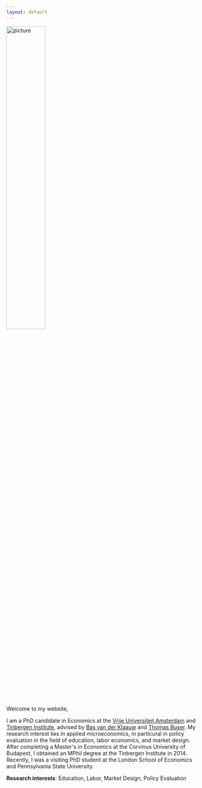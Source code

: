 ```yaml
---
layout: default
---
```


<div id = "left"> 
    <img src="{{ site.url }}/images/Sovagopic2.jpg" alt="picture" style="width:45%;" >
</div>

Welcome to my website,

I am a PhD candidate in Economics at the [Vrije Universiteit Amsterdam](http://vu-economics.nl) and [Tinbergen Institute](http://tinbergen.nl), advised by [Bas van der Klaauw](http://personal.vu.nl/b.vander.klaauw/) and [Thomas Buser](https://sites.google.com/site/thomasbuser/). My research interest lies in applied microeconomics, in particural in policy evaluation in the field of education, labor economics, and market design.  
After completing a Master's in Economics at the Corvinus University of Budapest, I obtained an MPhil degree at the Tinbergen Institute in 2014. Recently, I was a visiting PhD student at the London School of Economics and Pennsylvania State University. 

**Research interests**: Education, Labor, Market Design, Policy Evaluation
